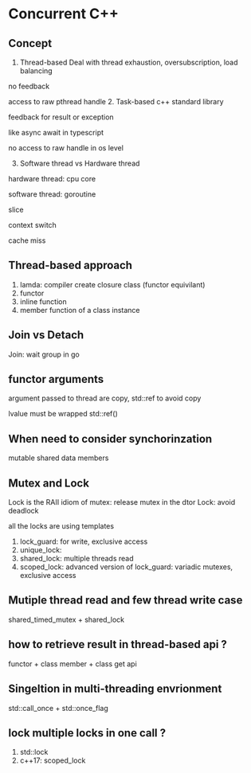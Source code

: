 # Concurrent C++

## Concept
1. Thread-based
Deal with thread exhaustion, oversubscription, load balancing

no feedback

access to raw pthread handle
2. Task-based
c++ standard library 

feedback for result or exception

like async await in typescript

no access to raw handle in os level

3. Software thread vs Hardware thread

hardware thread: cpu core

software thread: goroutine

slice

context switch

cache miss

## Thread-based approach
1. lamda: compiler create closure class (functor equivilant)
2. functor
3. inline function
4. member function of a class instance

## Join vs Detach
Join: wait group in go 

## functor arguments
argument passed to thread are copy, std::ref to avoid copy

lvalue must be wrapped std::ref()

## When need to consider synchorinzation
mutable shared data members

## Mutex and Lock
Lock is the RAII idiom of mutex: release mutex in the dtor
Lock: avoid deadlock

all the locks are using templates

1. lock_guard: for write, exclusive access
2. unique_lock:
3. shared_lock: multiple threads read
4. scoped_lock: advanced version of lock_guard: variadic mutexes, exclusive access

## Mutiple thread read and few thread write case
shared_timed_mutex + shared_lock

## how to retrieve result in thread-based api ? 
functor + class member + class get api

## Singeltion in multi-threading envrionment
std::call_once + std::once_flag

## lock multiple locks in one call ? 
1. std::lock
2. c++17: scoped_lock